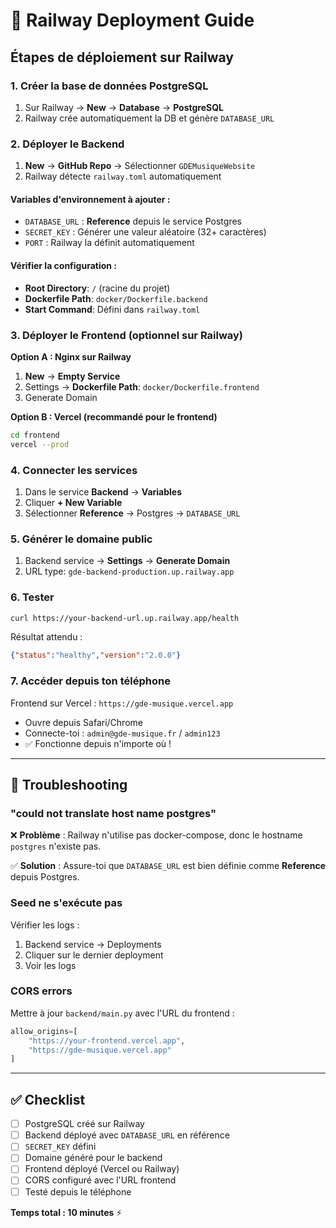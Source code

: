 # 🚂 Railway Deployment Guide

## Étapes de déploiement sur Railway

### 1. Créer la base de données PostgreSQL

1. Sur Railway → **New** → **Database** → **PostgreSQL**
2. Railway crée automatiquement la DB et génère `DATABASE_URL`

### 2. Déployer le Backend

1. **New** → **GitHub Repo** → Sélectionner `GDEMusiqueWebsite`
2. Railway détecte `railway.toml` automatiquement

#### Variables d'environnement à ajouter :

- `DATABASE_URL` : **Reference** depuis le service Postgres
- `SECRET_KEY` : Générer une valeur aléatoire (32+ caractères)
- `PORT` : Railway la définit automatiquement

#### Vérifier la configuration :

- **Root Directory**: `/` (racine du projet)
- **Dockerfile Path**: `docker/Dockerfile.backend`
- **Start Command**: Défini dans `railway.toml`

### 3. Déployer le Frontend (optionnel sur Railway)

**Option A : Nginx sur Railway**
1. **New** → **Empty Service**
2. Settings → **Dockerfile Path**: `docker/Dockerfile.frontend`
3. Generate Domain

**Option B : Vercel (recommandé pour le frontend)**
```bash
cd frontend
vercel --prod
```

### 4. Connecter les services

1. Dans le service **Backend** → **Variables**
2. Cliquer **+ New Variable**
3. Sélectionner **Reference** → Postgres → `DATABASE_URL`

### 5. Générer le domaine public

1. Backend service → **Settings** → **Generate Domain**
2. URL type: `gde-backend-production.up.railway.app`

### 6. Tester

```bash
curl https://your-backend-url.up.railway.app/health
```

Résultat attendu :
```json
{"status":"healthy","version":"2.0.0"}
```

### 7. Accéder depuis ton téléphone

Frontend sur Vercel : `https://gde-musique.vercel.app`
- Ouvre depuis Safari/Chrome
- Connecte-toi : `admin@gde-musique.fr` / `admin123`
- ✅ Fonctionne depuis n'importe où !

---

## 🔧 Troubleshooting

### "could not translate host name postgres"

❌ **Problème** : Railway n'utilise pas docker-compose, donc le hostname `postgres` n'existe pas.

✅ **Solution** : Assure-toi que `DATABASE_URL` est bien définie comme **Reference** depuis Postgres.

### Seed ne s'exécute pas

Vérifier les logs :
1. Backend service → Deployments
2. Cliquer sur le dernier deployment
3. Voir les logs

### CORS errors

Mettre à jour `backend/main.py` avec l'URL du frontend :
```python
allow_origins=[
    "https://your-frontend.vercel.app",
    "https://gde-musique.vercel.app"
]
```

---

## ✅ Checklist

- [ ] PostgreSQL créé sur Railway
- [ ] Backend déployé avec `DATABASE_URL` en référence
- [ ] `SECRET_KEY` défini
- [ ] Domaine généré pour le backend
- [ ] Frontend déployé (Vercel ou Railway)
- [ ] CORS configuré avec l'URL frontend
- [ ] Testé depuis le téléphone

**Temps total : 10 minutes** ⚡
